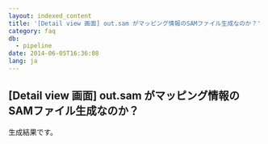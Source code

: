```yaml
---
layout: indexed_content
title: '[Detail view 画面] out.sam がマッピング情報のSAMファイル生成なのか？'
category: faq
db:
  - pipeline
date: 2014-06-05T16:36:08
lang: ja
---
```


## [Detail view 画面] out.sam がマッピング情報のSAMファイル生成なのか？

生成結果です。